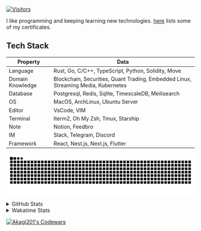 <!-- markdownlint-disable MD041 MD010 MD033 -->
[![Visitors](https://api.visitorbadge.io/api/daily?path=Akagi201%2FAkagi201&label=Visitors%20Today&countColor=%2337d67a)](https://visitorbadge.io/status?path=Akagi201%2FAkagi201)

I like programming and keeping learning new technologies. [here](https://github.com/Akagi201/blockchain) lists some of my certificates.

## Tech Stack

| Property         	| Data                                                                               	|
|------------------	|------------------------------------------------------------------------------------	|
| Language         	| Rust, Go, C/C++, TypeScript, Python, Solidity, Move                                 |
| Domain Knowledge 	| Blockchain, Securities, Quant Trading, Embedded Linux, Streaming Media, Kubernetes 	|
| Database         	| Postgresql, Redis, Sqlite, TimescaleDB, Meilisearch                                 |
| OS               	| MacOS, ArchLinux, Ubuntu Server                                                     |
| Editor           	| VsCode, VIM                                                                        	|
| Terminal          | Iterm2, Oh My Zsh, Tmux, Starship                                                   |
| Note             	| Notion, Feedbro                                                                    	|
| IM               	| Slack, Telegram, Discord                                                            |
| Framework         | React, Nest.js, Next.js, Flutter                                                   	|

[![github contribution grid snake animation](https://raw.githubusercontent.com/Akagi201/Akagi201/output/github-contribution-grid-snake.svg#gh-light-mode-only)](https://github.com/Akagi201)

<details>
<summary>GitHub Stats</summary>
  <a href="https://github.com/Akagi201"><img alt="Profile Detail" src="https://raw.githubusercontent.com/Akagi201/Akagi201/master/profile-summary-card-output/dracula/0-profile-details.svg" /></a>
  <a href="https://github.com/Akagi201"><img alt="Github Stats" src="https://raw.githubusercontent.com/Akagi201/Akagi201/master/profile-summary-card-output/dracula/3-stats.svg" /></a>
  <a href="https://github.com/Akagi201"><img alt="Lang By Commits" src="https://raw.githubusercontent.com/Akagi201/Akagi201/master/profile-summary-card-output/dracula/2-most-commit-language.svg" /></a>
</details>

<details>
<summary>Wakatime Stats</summary>
<br>

<!--START_SECTION:waka-->
![Code Time](http://img.shields.io/badge/Code%20Time-592%20hrs%2035%20mins-blue)

**I'm a Night 🦉** 

```text
🌞 Morning    74 commits     ████░░░░░░░░░░░░░░░░░░░░░   18.0% 
🌆 Daytime    110 commits    ██████░░░░░░░░░░░░░░░░░░░   26.76% 
🌃 Evening    153 commits    █████████░░░░░░░░░░░░░░░░   37.23% 
🌙 Night      74 commits     ████░░░░░░░░░░░░░░░░░░░░░   18.0%

```
📅 **I'm Most Productive on Tuesday** 

```text
Monday       62 commits     ███░░░░░░░░░░░░░░░░░░░░░░   15.09% 
Tuesday      76 commits     ████░░░░░░░░░░░░░░░░░░░░░   18.49% 
Wednesday    67 commits     ████░░░░░░░░░░░░░░░░░░░░░   16.3% 
Thursday     63 commits     ███░░░░░░░░░░░░░░░░░░░░░░   15.33% 
Friday       66 commits     ████░░░░░░░░░░░░░░░░░░░░░   16.06% 
Saturday     38 commits     ██░░░░░░░░░░░░░░░░░░░░░░░   9.25% 
Sunday       39 commits     ██░░░░░░░░░░░░░░░░░░░░░░░   9.49%

```


📊 **This Week I Spent My Time On** 

```text
⌚︎ Time Zone: Asia/Shanghai

💬 Programming Languages: 
TypeScript               12 hrs 16 mins      ████████░░░░░░░░░░░░░░░░░   35.13% 
sh                       12 hrs 2 mins       ████████░░░░░░░░░░░░░░░░░   34.46% 
Rust                     7 hrs 1 min         █████░░░░░░░░░░░░░░░░░░░░   20.12% 
Other                    1 hr 26 mins        █░░░░░░░░░░░░░░░░░░░░░░░░   4.14% 
JSON                     1 hr 6 mins         ░░░░░░░░░░░░░░░░░░░░░░░░░   3.18%

🔥 Editors: 
VS Code                  22 hrs 23 mins      ████████████████░░░░░░░░░   64.1% 
Zsh                      12 hrs 2 mins       ████████░░░░░░░░░░░░░░░░░   34.46% 
Google Calendar          30 mins             ░░░░░░░░░░░░░░░░░░░░░░░░░   1.43%

💻 Operating System: 
Linux                    32 hrs 44 mins      ███████████████████████░░   93.74% 
Mac                      1 hr 41 mins        █░░░░░░░░░░░░░░░░░░░░░░░░   4.83% 
Unknown OS               30 mins             ░░░░░░░░░░░░░░░░░░░░░░░░░   1.43%

```

**I Mostly Code in Go** 

```text
Go                       34 repos            ██████████░░░░░░░░░░░░░░░   43.04% 
Rust                     15 repos            ████░░░░░░░░░░░░░░░░░░░░░   18.99% 
TypeScript               11 repos            ███░░░░░░░░░░░░░░░░░░░░░░   13.92% 
JavaScript               7 repos             ██░░░░░░░░░░░░░░░░░░░░░░░   8.86% 
Python                   2 repos             ░░░░░░░░░░░░░░░░░░░░░░░░░   2.53%

```



 Last Updated on 02/12/2022 15:35:20 UTC
<!--END_SECTION:waka-->

</details>

<a href="https://www.codewars.com/users/Akagi201"><img alt="Akagi201's Codewars" src="https://www.codewars.com/users/Akagi201/badges/small"></a>

